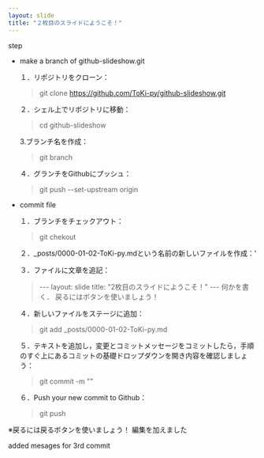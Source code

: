 ```yaml
---
layout: slide
title: "２枚目のスライドにようこそ！"
---
```

step
- make a branch of github-slideshow.git

  １．リポジトリをクローン：
  > git clone https://github.com/ToKi-py/github-slideshow.git

  ２．シェル上でリポジトリに移動：
  > cd github-slideshow

  3.ブランチ名を作成：
  > git branch <branch-name>

  ４．グランチをGithubにプッシュ：
  > git push --set-upstream origin <branch-name>



- commit file
  
  １．ブランチをチェックアウト：
  > git chekout <slide-name>

  ２．\_posts/0000-01-02-ToKi-py.mdという名前の新しいファイルを作成：'

  ３．ファイルに文章を追記：
  > \---
  > layout: slide
  > title: "2枚目のスライドにようこそ！"
  > \---
  > 何かを書く．
  > 戻るにはボタンを使いましょう！
  
  ４．新しいファイルをステージに追加：
  > git add \_posts/0000-01-02-ToKi-py.md

  ５．テキストを追加し，変更とコミットメッセージをコミットしたら，手順のすぐ上にあるコミットの基礎ドロップダウンを開き内容を確認しましょう：
  > git commit -m "<YOUR-MESSAGE>"

  ６．Push your new commit to Github：
  > git push

※戻るには戻るボタンを使いましょう！
編集を加えました

added mesages for 3rd commit
